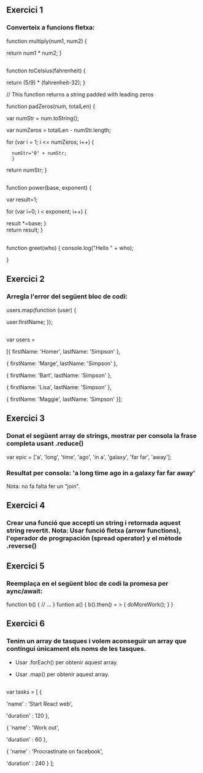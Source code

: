 ## Exercici 1
### Converteix a funcions fletxa:


function multiply(num1, num2) {

   return num1 * num2;
}
##

function toCelsius(fahrenheit) {

   return (5/9) * (fahrenheit-32);
}

 // This function returns a string padded with leading zeros

function padZeros(num, totalLen) {

   var numStr = num.toString();
   
   var numZeros = totalLen - numStr.length;
   
   for (var i = 1; i <= numZeros; i++) {
   
      numStr="0" + numStr; 
      }   
   return numStr;
 } 
##

function power(base, exponent) { 

   var result=1; 
   
   for (var i=0; i < exponent; i++) { 
   
  result *=base; 
   }   
   return result;
} 

##
function greet(who) {
    console.log("Hello " + who);
    
}

## Exercici 2
### Arregla l'error del següent bloc de codi:


users.map(function (user) {

   user.firstName;
});
##

var users = 

[{ firstName: 'Homer', lastName: 'Simpson' },

{ firstName: 'Marge', lastName: 'Simpson' },

{ firstName: 'Bart', lastName: 'Simpson' },

{ firstName: 'Lisa', lastName: 'Simpson' },

{ firstName: 'Maggie', lastName: 'Simpson' }];



## Exercici 3
### Donat el següent array de strings, mostrar per consola la frase completa usant .reduce()

var epic = ['a', 'long', 'time', 'ago', 'in a', 'galaxy', 'far far', 'away'];

### Resultat per consola: 'a long time ago in a galaxy far far away'

Nota: no fa falta fer un "join".


## Exercici 4
### Crear una funció que accepti un string i retornada aquest string revertit. Nota: Usar funció fletxa (arrow functions), l'operador de prograpación (spread operator) y el mètode .reverse()


## Exercici 5
### Reemplaça en el següent bloc de codi la promesa per aync/await:


function b() {
   // ...
}
funtion a() {
   b().then() = > {
   doMoreWork();
   }
}

## Exercici 6
### Tenim un array de tasques i volem aconseguir un array que contingui únicament els noms de les tasques. 


- Usar .forEach() per obtenir aquest array.

- Usar .map() per obtenir aquest array.

##

var tasks = [
{

   'name' : 'Start React web',
   
   'duration' : 120
},

{
   'name' : 'Work out',
   
   'duration' : 60
},

{
   'name' : 'Procrastinate on facebook',
   
   'duration' : 240
}
];
